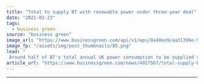 ```yaml
---
title: "Total to supply BT with renewable power under three-year deal"
date: "2021-02-23"
tags: 
  - business green
source: "business green"
image_url: "https://www.businessgreen.com/api/v1/wps/8a40ee9/aa31396e-973c-434b-8737-ef10e9186ccd/1/bt-tower-clappingsnip-185x114.png"
image_fp: "/assets/img/post_thumbnails/85.png"
lead: "
 Around half of BT's total annual UK power consumption to be supplied via renewable energy certificates from French oil and gas giant ..."
article_url: "https://www.businessgreen.com/news/4027567/total-supply-bt-renewable-power-deal"
---
```


---

